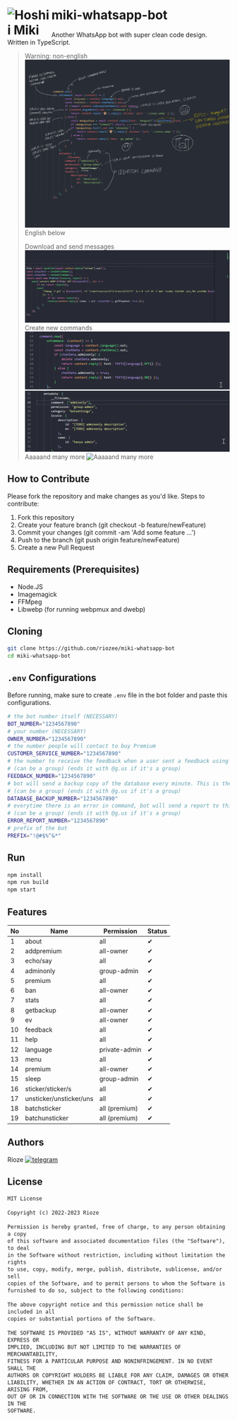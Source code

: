 # miki-whatsapp-bot <img src="https://project-imas.wiki/images/5/51/MikiSSIcon.png" align="left" width="100em" alt="Hoshii Miki" />

Another WhatsApp bot with super clean code design. Written in TypeScript.

> Warning: non-english
![how to create a new command, annotated using handwriting](res/readme/wleowleo.png)
> English below  
>
>Download and send messages
![Download and send messages](res/readme/message.gif)
>Create new commands
![Create new commands](res/readme/command.gif)
![Create new commands](res/readme/metadata.gif)
> Aaaaand many more
![Aaaaand many more](res/readme/context.gif)

## How to Contribute
Please fork the repository and make changes as you'd like.
Steps to contribute:
1. Fork this repository
2. Create your feature branch (git checkout -b feature/newFeature)
3. Commit your changes (git commit -am 'Add some feature ...')
4. Push to the branch (git push origin feature/newFeature)
5. Create a new Pull Request


## Requirements (Prerequisites)

-   Node.JS
-   Imagemagick
-   FFMpeg
-   Libwebp (for running webpmux and dwebp)

## Cloning
```sh
git clone https://github.com/riozee/miki-whatsapp-bot
cd miki-whatsapp-bot
```

## `.env` Configurations
Before running, make sure to create `.env` file in the bot folder and paste this configurations.

```sh
# the bot number itself (NECESSARY)
BOT_NUMBER="1234567890"
# your number (NECESSARY)
OWNER_NUMBER="1234567890"
# the number people will contact to buy Premium
CUSTOMER_SERVICE_NUMBER="1234567890"
# the number to receive the feedback when a user sent a feedback using /feedback command
# (can be a group) (ends it with @g.us if it's a group)
FEEDBACK_NUMBER="1234567890"
# bot will send a backup copy of the database every minute. This is the number to send to
# (can be a group) (ends it with @g.us if it's a group)
DATABASE_BACKUP_NUMBER="1234567890"
# everytime there is an error in command, bot will send a report to this number
# (can be a group) (ends it with @g.us if it's a group)
ERROR_REPORT_NUMBER="1234567890"
# prefix of the bot
PREFIX="!@#$%^&*"
```

## Run

```sh
npm install
npm run build
npm start
```

## Features

| No  | Name                    | Permission    | Status |
| --- | ----------------------- | ------------- | ------ |
| 1   | about                   | all           | ✔      |
| 2   | addpremium              | all-owner     | ✔      |
| 3   | echo/say                | all           | ✔      |
| 4   | adminonly               | group-admin   | ✔      |
| 5   | premium                 | all           | ✔      |
| 6   | ban                     | all-owner     | ✔      |
| 7   | stats                   | all           | ✔      |
| 8   | getbackup               | all-owner     | ✔      |
| 9   | ev                      | all-owner     | ✔      |
| 10  | feedback                | all           | ✔      |
| 11  | help                    | all           | ✔      |
| 12  | language                | private-admin | ✔      |
| 13  | menu                    | all           | ✔      |
| 14  | premium                 | all-owner     | ✔      |
| 15  | sleep                   | group-admin   | ✔      |
| 16  | sticker/sticker/s       | all           | ✔      |
| 17  | unsticker/unsticker/uns | all           | ✔      |
| 18  | batchsticker            | all (premium) | ✔      |
| 19  | batchunsticker          | all (premium) | ✔      |

## Authors
Rioze [![telegram](https://img.shields.io/badge/Telegram-2CA5E0)](https://t.me/riozee) 

## License
```
MIT License

Copyright (c) 2022-2023 Rioze

Permission is hereby granted, free of charge, to any person obtaining a copy
of this software and associated documentation files (the "Software"), to deal
in the Software without restriction, including without limitation the rights
to use, copy, modify, merge, publish, distribute, sublicense, and/or sell
copies of the Software, and to permit persons to whom the Software is
furnished to do so, subject to the following conditions:

The above copyright notice and this permission notice shall be included in all
copies or substantial portions of the Software.

THE SOFTWARE IS PROVIDED "AS IS", WITHOUT WARRANTY OF ANY KIND, EXPRESS OR
IMPLIED, INCLUDING BUT NOT LIMITED TO THE WARRANTIES OF MERCHANTABILITY,
FITNESS FOR A PARTICULAR PURPOSE AND NONINFRINGEMENT. IN NO EVENT SHALL THE
AUTHORS OR COPYRIGHT HOLDERS BE LIABLE FOR ANY CLAIM, DAMAGES OR OTHER
LIABILITY, WHETHER IN AN ACTION OF CONTRACT, TORT OR OTHERWISE, ARISING FROM,
OUT OF OR IN CONNECTION WITH THE SOFTWARE OR THE USE OR OTHER DEALINGS IN THE
SOFTWARE.
```